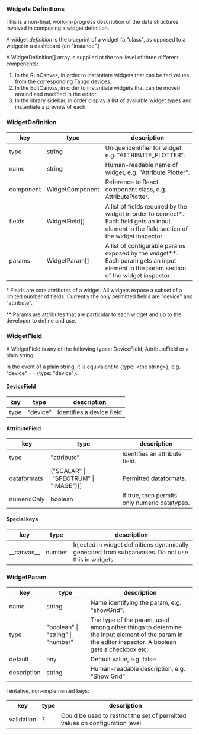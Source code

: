 ### Widgets Definitions

This is a non-final, work-in-progress description of the data structures involved in composing a widget definition.

A widget *definition* is the blueprint of a widget (a "class", as opposed to a widget in a dashboard (an "instance".)

A WidgetDefinition[] array is supplied at the top-level of three different components:
1. In the RunCanvas, in order to instantiate widgets that can be fed values from the corresponding Tango devices.
2. In the EditCanvas, in order to instantiate widgets that can be moved around and modified in the editor.
3. In the library sidebar, in order display a list of available widget types and instantiate a preview of each.

### WidgetDefinition

| key | type | description
|-|-|-
| type | string | Unique identifier for widget, e.g. "ATTRIBUTE_PLOTTER".
| name | string | Human-readable name of widget, e.g. "Attribute Plotter".
| component | WidgetComponent | Reference to React component class, e.g. AttributePlotter.
| fields | WidgetField[] | A list of fields required by the widget in order to connect*. Each field gets an input element in the field section of the widget inspector.
| params | WidgetParam[] | A list of configurable params exposed by the widget**. Each param gets an input element in the param section of the widget inspector.

\* Fields are core attributes of a widget. All widgets expose a subset of a limited number of fields. Currently the only permitted fields are "device" and "attribute".

\** Params are attributes that are particular to each widget and up to the developer to define and use.

### WidgetField

A WidgetField is any of the following types: DeviceField, AttributeField or a plain string.

In the event of a plain string, it is equivalent to {type: &lt;the string&gt;}, e.g. "device" == {type: "device"}.

#### DeviceField

| key | type | description
|-|-|-
| type | "device" | Identifies a device field

#### AttributeField

| key | type | description
|-|-|-
| type | "attribute" | Identifies an attribute field.
| dataformats | ("SCALAR" &#124; "SPECTRUM" &#124; "IMAGE")[] | Permitted dataformats.
| numericOnly | boolean | If true, then permits only numeric datatypes.

#### Special keys

| key | type | description
|-|-|-
| &#95;&#95;canvas&#95;&#95; | number | Injected in widget definitions dynamically generated from subcanvases. Do not use this in widgets.

### WidgetParam

| key | type | description
|-|-|-
| name | string | Name identifying the param, e.g. "showGrid".
| type | "boolean" &#124; "string" &#124; "number" | The type of the param, used among other things to determine the input element of the param in the editor inspector. A boolean gets a checkbox etc.
| default | any | Default value, e.g. false
| description | string | Human-readable description, e.g. "Show Grid"

Tentative, non-implemented keys:

| key | type | description
|-|-|-
| validation | ? | Could be used to restrict the set of permitted values on configuration level.

